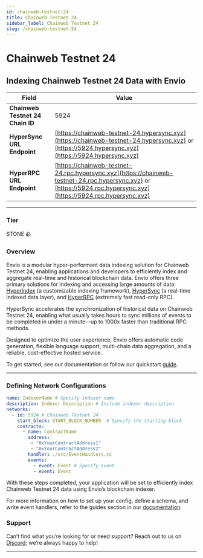 ```yaml
---
id: chainweb-testnet-24
title: Chainweb Testnet 24
sidebar_label: Chainweb Testnet 24
slug: /chainweb-testnet-24
---
```


# Chainweb Testnet 24

## Indexing Chainweb Testnet 24 Data with Envio

| **Field**                     | **Value**                                                                                          |
|-------------------------------|----------------------------------------------------------------------------------------------------|
| **Chainweb Testnet 24 Chain ID**     | 5924                                                                                            |
| **HyperSync URL Endpoint**    | [https://chainweb-testnet-24.hypersync.xyz](https://chainweb-testnet-24.hypersync.xyz) or [https://5924.hypersync.xyz](https://5924.hypersync.xyz) |
| **HyperRPC URL Endpoint**     | [https://chainweb-testnet-24.rpc.hypersync.xyz](https://chainweb-testnet-24.rpc.hypersync.xyz) or [https://5924.rpc.hypersync.xyz](https://5924.rpc.hypersync.xyz) |

---

### Tier

STONE 🪨

### Overview

Envio is a modular hyper-performant data indexing solution for Chainweb Testnet 24, enabling applications and developers to efficiently index and aggregate real-time and historical blockchain data. Envio offers three primary solutions for indexing and accessing large amounts of data: [HyperIndex](/docs/HyperIndex/overview) (a customizable indexing framework), [HyperSync](/docs/HyperSync/overview) (a real-time indexed data layer), and [HyperRPC](/docs/HyperRPC/overview-hyperrpc) (extremely fast read-only RPC).

HyperSync accelerates the synchronization of historical data on Chainweb Testnet 24, enabling what usually takes hours to sync millions of events to be completed in under a minute—up to 1000x faster than traditional RPC methods.

Designed to optimize the user experience, Envio offers automatic code generation, flexible language support, multi-chain data aggregation, and a reliable, cost-effective hosted service.

To get started, see our documentation or follow our quickstart [guide](/docs/HyperIndex/contract-import).

---

### Defining Network Configurations

```yaml
name: IndexerName # Specify indexer name
description: Indexer Description # Include indexer description
networks:
  - id: 5924 # Chainweb Testnet 24  
    start_block: START_BLOCK_NUMBER  # Specify the starting block
    contracts:
      - name: ContractName
        address:
         - "0xYourContractAddress1"
         - "0xYourContractAddress2"
        handler: ./src/EventHandlers.ts
        events:
          - event: Event # Specify event
          - event: Event
```

With these steps completed, your application will be set to efficiently index Chainweb Testnet 24 data using Envio’s blockchain indexer.

For more information on how to set up your config, define a schema, and write event handlers, refer to the guides section in our [documentation](/docs/HyperIndex/configuration-file).

### Support

Can’t find what you’re looking for or need support? Reach out to us on [Discord](https://discord.com/invite/Q9qt8gZ2fX); we’re always happy to help!

---
